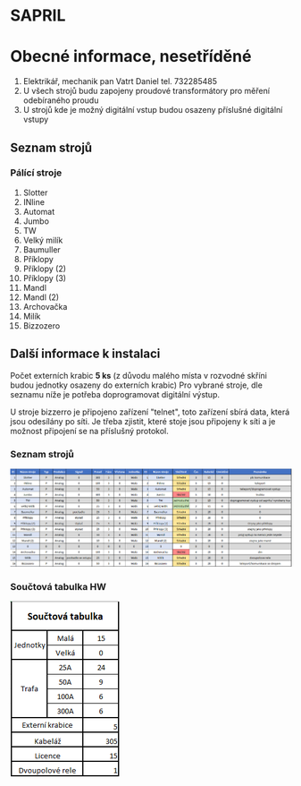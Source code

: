 # SAPRIL

# Obecné informace, nesetříděné
1. Elektrikář, mechanik pan Vatrt Daniel tel. 732285485
2. U všech strojů budu zapojeny proudové transformátory pro měření odebíraného proudu
3. U strojů kde je možný digitální vstup budou osazeny příslušné digitální vstupy


## Seznam strojů

### Pálící stroje
1. Slotter
2. INline
3. Automat
4. Jumbo
5. TW
6. Velký milík
7. Baumuller
8. Příklopy
9. Příklopy (2)
10. Příklopy (3)
11. Mandl
12. Mandl (2)
13. Archovačka
14. Milík
15. Bizzozero

## Další informace k instalaci

Počet externích krabic **5 ks** (z důvodu malého místa v rozvodné skříni budou jednotky osazeny do externích krabic)
Pro vybrané stroje, dle seznamu níže je potřeba doprogramovat digitální výstup.

U stroje bizzerro je připojeno zařízení "telnet", toto zařízení sbírá data, která jsou odesílány po síti.
Je třeba zjistit, které stoje jsou připojeny k síti a je možnost připojení se na příslušný protokol.

### Seznam strojů
![Seznam stroju](seznam_stroju.png)

### Součtová tabulka HW

![Souctova tabulka](Souctova_tabulka.png)

